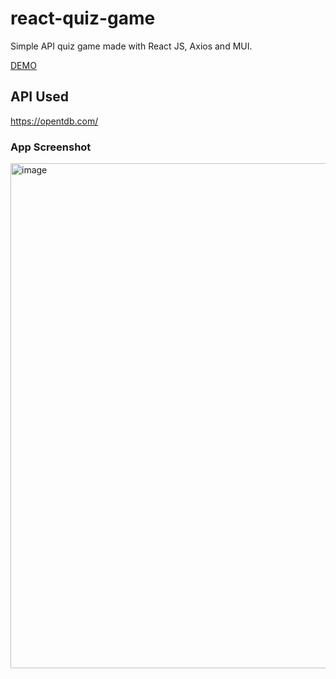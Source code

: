# react-quiz-game
Simple API quiz game made with React JS, Axios and MUI. 

[DEMO](https://quiz-game-react-chi.vercel.app/)

## API Used
https://opentdb.com/

### App Screenshot

<img width="808" alt="image" src="https://user-images.githubusercontent.com/97929409/197736949-851b6120-c659-4fa7-aa9f-11f87a738f8b.png">

